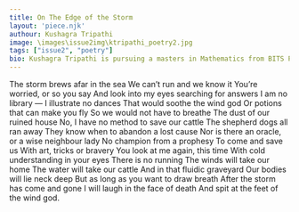 ```yaml
---
title: On The Edge of the Storm
layout: 'piece.njk'
authour: Kushagra Tripathi
image: \images\issue2img\ktripathi_poetry2.jpg
tags: ["issue2", "poetry"]
bio: Kushagra Tripathi is pursuing a masters in Mathematics from BITS Pilani, Goa Campus. He is a resident of Lucknow cafes and bookstores. Kushagra aspires to be a writer and someday hopes to write a series of crime fiction novels which end with Lucknow getting nuked. He loves reading fantasy and hates people who chew with their mouth open.
---
```


The storm brews afar in the sea
We can’t run and we know it
You’re worried, or so you say
And look into my eyes searching for answers
I am no library — I illustrate no dances
That would soothe the wind god
Or potions that can make you fly
So we would not have to breathe
The dust of our ruined house
No, I have no method to save our cattle
The shepherd dogs all ran away
They know when to abandon a lost cause
Nor is there an oracle, or a wise neighbour lady
No champion from a prophesy
To come and save us
With art, tricks or bravery
You look at me again, this time
With cold understanding in your eyes
There is no running
The winds will take our home
The water will take our cattle
And in that fluidic graveyard
Our bodies will lie neck deep
But as long as you want to draw breath
After the storm has come and gone
I will laugh in the face of death
And spit at the feet of the wind god.